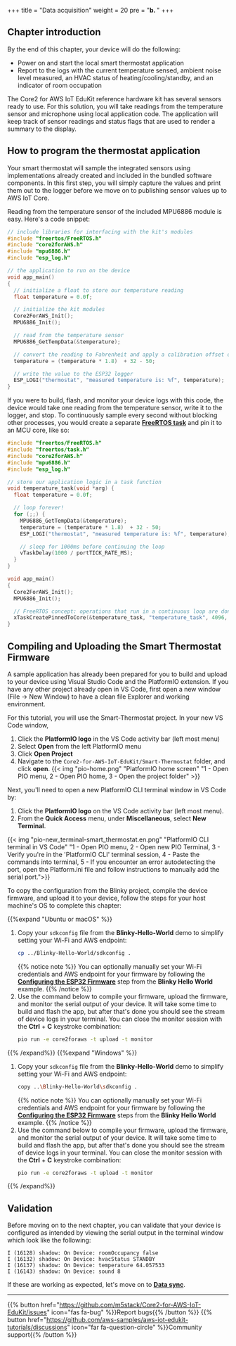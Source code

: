 +++
title = "Data acquisition"
weight = 20
pre = "<b>b. </b>"
+++

## Chapter introduction
By the end of this chapter, your device will do the following:

* Power on and start the local smart thermostat application
* Report to the logs with the current temperature sensed, ambient noise level measured, an HVAC status of heating/cooling/standby, and an indicator of room occupation

The Core2 for AWS IoT EduKit reference hardware kit has several sensors ready to use. For this solution, you will take readings from the temperature sensor and microphone using local application code. The application will keep track of sensor readings and status flags that are used to render a summary to the display.

## How to program the thermostat application
Your smart thermostat will sample the integrated sensors using implementations already created and included in the bundled software components. In this first step, you will simply capture the values and print them out to the logger before we move on to publishing sensor values up to AWS IoT Core.

Reading from the temperature sensor of the included MPU6886 module is easy. Here's a code snippet:

```c
// include libraries for interfacing with the kit's modules
#include "freertos/FreeRTOS.h"
#include "core2forAWS.h"
#include "mpu6886.h"
#include "esp_log.h"

// the application to run on the device
void app_main()
{
  // initialize a float to store our temperature reading
  float temperature = 0.0f;

  // initialize the kit modules
  Core2ForAWS_Init();
  MPU6886_Init();

  // read from the temperature sensor
  MPU6886_GetTempData(&temperature);

  // convert the reading to Fahrenheit and apply a calibration offset of -50
  temperature = (temperature * 1.8)  + 32 - 50;

  // write the value to the ESP32 logger
  ESP_LOGI("thermostat", "measured temperature is: %f", temperature);
}
```

If you were to build, flash, and monitor your device logs with this code, the device would take one reading from the temperature sensor, write it to the logger, and stop. To continuously sample every second without blocking other processes, you would create a separate **[FreeRTOS task](https://docs.espressif.com/projects/esp-idf/en/v4.2/esp32/api-reference/system/freertos.html#_CPPv423xTaskCreatePinnedToCore14TaskFunction_tPCKcK8uint32_tPCv11UBaseType_tPC12TaskHandle_tK10BaseType_t)** and pin it to an MCU core, like so:

```c
#include "freertos/FreeRTOS.h"
#include "freertos/task.h"
#include "core2forAWS.h"
#include "mpu6886.h"
#include "esp_log.h"

// store our application logic in a task function
void temperature_task(void *arg) {
  float temperature = 0.0f;

  // loop forever!
  for (;;) {
    MPU6886_GetTempData(&temperature);
    temperature = (temperature * 1.8)  + 32 - 50;
    ESP_LOGI("thermostat", "measured temperature is: %f", temperature);

    // sleep for 1000ms before continuing the loop
    vTaskDelay(1000 / portTICK_RATE_MS);
  }
}

void app_main()
{
  Core2ForAWS_Init();
  MPU6886_Init();

  // FreeRTOS concept: operations that run in a continuous loop are done in tasks
  xTaskCreatePinnedToCore(&temperature_task, "temperature_task", 4096, NULL, 5, NULL, 1);
}
```

## Compiling and Uploading the Smart Thermostat Firmware
A sample application has already been prepared for you to build and upload to your device using Visual Studio Code and the PlatformIO extension. If you have any other project already open in VS Code, first open a new window (File → New Window) to have a clean file Explorer and working environment.

For this tutorial, you will use the Smart-Thermostat project. In your new VS Code window, 
1. Click the **PlatformIO logo** in the VS Code activity bar (left most menu)
2. Select **Open** from the left PlatformIO menu
3. Click **Open Project**
4. Navigate to the `Core2-for-AWS-IoT-EduKit/Smart-Thermostat` folder, and click **open**.
{{< img "pio-home.png" "PlatformIO home screen" "1 - Open PIO menu, 2 - Open PIO home, 3 - Open the project folder" >}}

Next, you'll need to open a new PlatformIO CLI terminal window in VS Code by:
1) Click the **PlatformIO logo** on the VS Code activity bar (left most menu).
2) From the **Quick Access** menu, under **Miscellaneous**, select **New Terminal**.

{{< img "pio-new_terminal-smart_thermostat.en.png" "PlatformIO CLI terminal in VS Code" "1 - Open PIO menu, 2 - Open new PIO Terminal, 3 - Verify you're in the 'PlatformIO CLI' terminal session, 4 - Paste the commands into terminal, 5 - If you encounter an error autodetecting the port, open the Platform.ini file and follow instructions to manually add the serial port.">}}


 To copy the configuration from the Blinky project, compile the device firmware, and upload it to your device, follow the steps for your host machine's OS to complete this chapter:

{{%expand "Ubuntu or macOS" %}}
1. Copy your `sdkconfig` file from the **Blinky-Hello-World** demo to simplify setting your Wi-Fi and AWS endpoint:
   ```bash
   cp ../Blinky-Hello-World/sdkconfig .
   ```
   {{% notice note %}}
   You can optionally manually set your Wi-Fi credentials and AWS endpoint for your firmware by following the **[Configuring the ESP32 Firmware](/en/blinky-hello-world/connecting-to-aws.html#configuring-the-esp32-firmware)** step from the **Blinky Hello World** example.
   {{% /notice %}}
2. Use the command below to compile your firmware, upload the firmware, and monitor the serial output of your device. It will take some time to build and flash the app, but after that's done you should see the stream of device logs in your terminal. You can close the monitor session with the **Ctrl** + **C** keystroke combination:
   ```bash
   pio run -e core2foraws -t upload -t monitor 
   ```
{{% /expand%}}
{{%expand "Windows" %}}
1. Copy your `sdkconfig` file from the **Blinky-Hello-World** demo to simplify setting your Wi-Fi and AWS endpoint:
   ```bash
   copy ..\Blinky-Hello-World\sdkconfig .
   ```
   {{% notice note %}}
   You can optionally manually set your Wi-Fi credentials and AWS endpoint for your firmware by following the **[Configuring the ESP32 Firmware](/en/blinky-hello-world/connecting-to-aws.html#configuring-the-esp32-firmware)** steps from the **Blinky Hello World** example.
   {{% /notice %}}
2. Use the command below to compile your firmware, upload the firmware, and monitor the serial output of your device. It will take some time to build and flash the app, but after that's done you should see the stream of device logs in your terminal. You can close the monitor session with the **Ctrl** + **C** keystroke combination:
   ```bash
   pio run -e core2foraws -t upload -t monitor 
   ```
{{% /expand%}}

## Validation
Before moving on to the next chapter, you can validate that your device is configured as intended by viewing the serial output in the terminal window which look like the following: 

```
I (16128) shadow: On Device: roomOccupancy false
I (16132) shadow: On Device: hvacStatus STANDBY
I (16137) shadow: On Device: temperature 64.057533
I (16143) shadow: On Device: sound 8
```

If these are working as expected, let's move on to [**Data sync**](/en/smart-thermostat/data-sync.html).

---
{{% button href="https://github.com/m5stack/Core2-for-AWS-IoT-EduKit/issues" icon="fas fa-bug" %}}Report bugs{{% /button %}} {{% button href="https://github.com/aws-samples/aws-iot-edukit-tutorials/discussions" icon="far fa-question-circle" %}}Community support{{% /button %}}